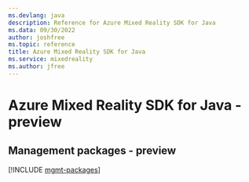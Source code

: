 ```yaml
---
ms.devlang: java
description: Reference for Azure Mixed Reality SDK for Java
ms.data: 09/30/2022
author: joshfree
ms.topic: reference
title: Azure Mixed Reality SDK for Java
ms.service: mixedreality
ms.author: jfree
---
```

# Azure Mixed Reality SDK for Java - preview

## Management packages - preview
[!INCLUDE [mgmt-packages](mixed-reality-mgmt-index.md)]